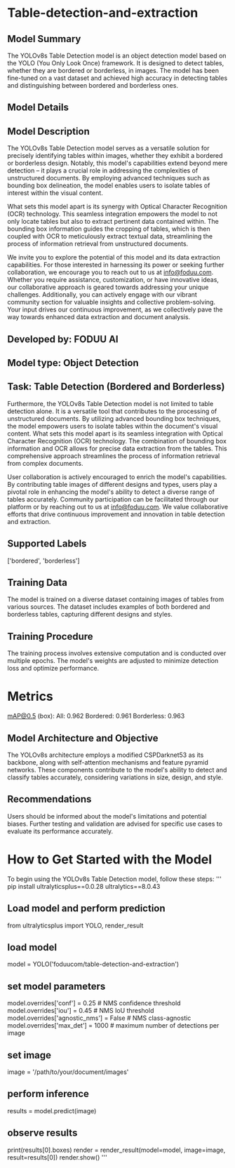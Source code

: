 # **Table-detection-and-extraction**

## Model Summary
  The YOLOv8s Table Detection model is an object detection model based on the YOLO (You Only Look Once) framework. It is designed to detect tables, whether they are bordered or borderless, in images. The model has been fine-tuned on a vast dataset and achieved high accuracy in detecting tables and distinguishing between bordered and borderless ones.

## Model Details

## Model Description
  The YOLOv8s Table Detection model serves as a versatile solution for precisely identifying tables within images, whether they exhibit a bordered or borderless design. Notably, this model's capabilities extend beyond mere detection – it plays a crucial role in addressing the complexities of unstructured documents. By employing advanced techniques such as bounding box delineation, the model enables users to isolate tables of interest within the visual content.

What sets this model apart is its synergy with Optical Character Recognition (OCR) technology. This seamless integration empowers the model to not only locate tables but also to extract pertinent data contained within. The bounding box information guides the cropping of tables, which is then coupled with OCR to meticulously extract textual data, streamlining the process of information retrieval from unstructured documents.

We invite you to explore the potential of this model and its data extraction capabilities. For those interested in harnessing its power or seeking further collaboration, we encourage you to reach out to us at info@foduu.com. Whether you require assistance, customization, or have innovative ideas, our collaborative approach is geared towards addressing your unique challenges. Additionally, you can actively engage with our vibrant community section for valuable insights and collective problem-solving. Your input drives our continuous improvement, as we collectively pave the way towards enhanced data extraction and document analysis.

## Developed by: FODUU AI
## Model type: Object Detection
## Task: Table Detection (Bordered and Borderless)
  Furthermore, the YOLOv8s Table Detection model is not limited to table detection alone. It is a versatile tool that contributes to the processing of unstructured documents. By utilizing advanced bounding box techniques, the model empowers users to isolate tables within the document's visual content. What sets this model apart is its seamless integration with Optical Character Recognition (OCR) technology. The combination of bounding box information and OCR allows for precise data extraction from the tables. This comprehensive approach streamlines the process of information retrieval from complex documents.

User collaboration is actively encouraged to enrich the model's capabilities. By contributing table images of different designs and types, users play a pivotal role in enhancing the model's ability to detect a diverse range of tables accurately. Community participation can be facilitated through our platform or by reaching out to us at info@foduu.com. We value collaborative efforts that drive continuous improvement and innovation in table detection and extraction.


## Supported Labels
  ['bordered', 'borderless'] 



## Training Data
  The model is trained on a diverse dataset containing images of tables from various sources. The dataset includes examples of both bordered and borderless tables, capturing different designs and styles.

## Training Procedure
  The training process involves extensive computation and is conducted over multiple epochs. The model's weights are adjusted to minimize detection loss and optimize performance.

# Metrics
  mAP@0.5 (box):
  All: 0.962
  Bordered: 0.961
  Borderless: 0.963
## Model Architecture and Objective
  The YOLOv8s architecture employs a modified CSPDarknet53 as its backbone, along with self-attention mechanisms and feature pyramid networks. These components contribute to the model's ability to detect and classify tables accurately, considering variations in size, design, and style.



## Recommendations
  Users should be informed about the model's limitations and potential biases. Further testing and validation are advised for specific use cases to evaluate its performance accurately.

# How to Get Started with the Model
  To begin using the YOLOv8s Table Detection model, follow these steps:
'''
pip install ultralyticsplus==0.0.28 ultralytics==8.0.43

## Load model and perform prediction

  from ultralyticsplus import YOLO, render_result

## load model

model = YOLO('foduucom/table-detection-and-extraction')

## set model parameters
  model.overrides['conf'] = 0.25  # NMS confidence threshold
  model.overrides['iou'] = 0.45  # NMS IoU threshold
  model.overrides['agnostic_nms'] = False  # NMS class-agnostic
  model.overrides['max_det'] = 1000  # maximum number of detections per image

## set image
  image = '/path/to/your/document/images'

## perform inference
  results = model.predict(image)

## observe results
  print(results[0].boxes)
  render = render_result(model=model, image=image, result=results[0])
  render.show()
'''
